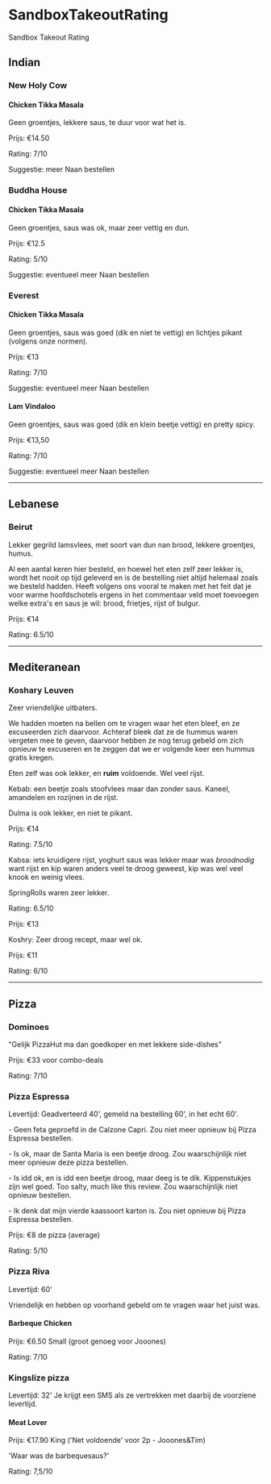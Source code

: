 # SandboxTakeoutRating
Sandbox Takeout Rating

## Indian
### New Holy Cow
#### Chicken Tikka Masala
Geen groentjes, lekkere saus, te duur voor wat het is.

Prijs: €14.50

Rating: 7/10

Suggestie: meer Naan bestellen

### Buddha House
#### Chicken Tikka Masala
Geen groentjes, saus was ok, maar zeer vettig en dun.

Prijs: €12.5

Rating: 5/10

Suggestie: eventueel meer Naan bestellen

### Everest
#### Chicken Tikka Masala
Geen groentjes, saus was goed (dik en niet te vettig) en lichtjes pikant (volgens onze normen).

Prijs: €13

Rating: 7/10

Suggestie: eventueel meer Naan bestellen

#### Lam Vindaloo
Geen groentjes, saus was goed (dik en klein beetje vettig) en pretty spicy.

Prijs: €13,50

Rating: 7/10

Suggestie: eventueel meer Naan bestellen

---

## Lebanese
### Beirut

Lekker gegrild lamsvlees, met soort van dun nan brood, lekkere groentjes, humus.

Al een aantal keren hier besteld, en hoewel het eten zelf zeer lekker is, wordt het nooit op tijd geleverd en is de bestelling niet altijd helemaal zoals we besteld hadden. Heeft volgens ons vooral te maken met het feit dat je voor warme hoofdschotels ergens in het commentaar veld moet toevoegen welke extra's en saus je wil: brood, frietjes, rijst of bulgur.

Prijs: €14

Rating: 6.5/10

---

## Mediteranean
### Koshary Leuven

Zeer vriendelijke uitbaters.

We hadden moeten na bellen om te vragen waar het eten bleef, en ze excuseerden zich daarvoor. Achteraf bleek dat ze de hummus waren vergeten mee te geven, daarvoor hebben ze nog terug gebeld om zich opnieuw te excuseren en te zeggen dat we er volgende keer een hummus gratis kregen.

Eten zelf was ook lekker, en **ruim** voldoende. Wel veel rijst.

Kebab: een beetje zoals stoofvlees maar dan zonder saus. Kaneel, amandelen en rozijnen in de rijst.

Dulma is ook lekker, en niet te pikant.

Prijs: €14

Rating: 7.5/10

Kabsa: iets kruidigere rijst, yoghurt saus was lekker maar was _broodnodig_ want rijst en kip waren anders veel te droog geweest, kip was wel veel knook en weinig vlees.

SpringRolls waren zeer lekker.

Rating: 6.5/10

Prijs: €13

Koshry: Zeer droog recept, maar wel ok.

Prijs: €11

Rating: 6/10

---

## Pizza
### Dominoes

"Gelijk PizzaHut ma dan goedkoper en met lekkere side-dishes"

Prijs: €33 voor combo-deals

Rating: 7/10

### Pizza Espressa

Levertijd: Geadverteerd 40', gemeld na bestelling 60', in het echt 60'.

*-* Geen feta geproefd in de Calzone Capri. Zou niet meer opnieuw bij Pizza Espressa bestellen.

*-* Is ok, maar de Santa Maria is een beetje droog. Zou waarschijnlijk niet meer opnieuw deze pizza bestellen.

*-* Is idd ok, en is idd een beetje droog, maar deeg is te dik. Kippenstukjes zijn wel goed. Too salty, much like this review. Zou waarschijnlijk niet opnieuw bestellen.

*-* Ik denk dat mijn vierde kaassoort karton is. Zou niet opnieuw bij Pizza Espressa bestellen.

Prijs: €8 de pizza (average)

Rating: 5/10

### Pizza Riva

Levertijd: 60'

Vriendelijk en hebben op voorhand gebeld om te vragen waar het juist was.

#### Barbeque Chicken

Prijs: €6.50 Small (groot genoeg voor Jooones)

Rating: 7/10

### Kingslize pizza

Levertijd: 32'
Je krijgt een SMS als ze vertrekken met daarbij de voorziene levertijd.

#### Meat Lover

Prijs: €17.90 King ('Net voldoende' voor 2p - Jooones&Tim)

'Waar was de barbequesaus?'

Rating: 7,5/10
